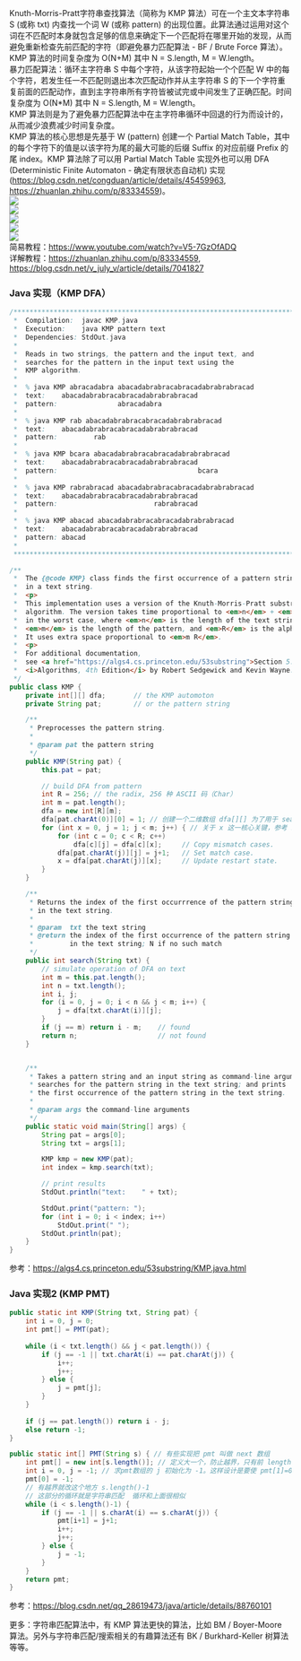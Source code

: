 Knuth-Morris-Pratt字符串查找算法（简称为 KMP 算法）可在一个主文本字符串 S (或称 txt) 内查找一个词 W (或称 pattern) 的出现位置。此算法通过运用对这个词在不匹配时本身就包含足够的信息来确定下一个匹配将在哪里开始的发现，从而避免重新检查先前匹配的字符（即避免暴力匹配算法 - BF / Brute Force 算法）。KMP 算法的时间复杂度为 O(N+M) 其中 N = S.length, M = W.length。  
暴力匹配算法：循环主字符串 S 中每个字符，从该字符起始一个个匹配 W 中的每个字符，若发生任一不匹配则退出本次匹配动作并从主字符串 S 的下一个字符重复前面的匹配动作，直到主字符串所有字符皆被试完或中间发生了正确匹配。时间复杂度为 O(N*M) 其中 N = S.length, M = W.length。  
KMP 算法则是为了避免暴力匹配算法中在主字符串循环中回退的行为而设计的，从而减少浪费减少时间复杂度。  
KMP 算法的核心思想是先基于 W (pattern) 创建一个 Partial Match Table，其中的每个字符下的值是以该字符为尾的最大可能的后缀 Suffix 的对应前缀 Prefix 的尾 index。KMP 算法除了可以用 Partial Match Table 实现外也可以用 DFA (Deterministic Finite Automaton - 确定有限状态自动机) 实现 (https://blog.csdn.net/congduan/article/details/45459963, https://zhuanlan.zhihu.com/p/83334559)。  
![](KMP(Partial&#32;Match&#32;Table).png)  
![](KMP(Example).png)  
![](KMP(DFA).png)  
![](KMP(DFA2).png)  
![](https://pic4.zhimg.com/v2-6594ba99da1f3c8ea609d0b24be448cb_b.webp)  
简易教程：https://www.youtube.com/watch?v=V5-7GzOfADQ  
详解教程：https://zhuanlan.zhihu.com/p/83334559, https://blog.csdn.net/v_july_v/article/details/7041827  
    
  
  
### Java 实现（KMP DFA）
```java
/******************************************************************************
 *  Compilation:  javac KMP.java
 *  Execution:    java KMP pattern text
 *  Dependencies: StdOut.java
 *
 *  Reads in two strings, the pattern and the input text, and
 *  searches for the pattern in the input text using the
 *  KMP algorithm.
 *
 *  % java KMP abracadabra abacadabrabracabracadabrabrabracad
 *  text:    abacadabrabracabracadabrabrabracad 
 *  pattern:               abracadabra          
 *
 *  % java KMP rab abacadabrabracabracadabrabrabracad
 *  text:    abacadabrabracabracadabrabrabracad 
 *  pattern:         rab
 *
 *  % java KMP bcara abacadabrabracabracadabrabrabracad
 *  text:    abacadabrabracabracadabrabrabracad 
 *  pattern:                                   bcara
 *
 *  % java KMP rabrabracad abacadabrabracabracadabrabrabracad 
 *  text:    abacadabrabracabracadabrabrabracad
 *  pattern:                        rabrabracad
 *
 *  % java KMP abacad abacadabrabracabracadabrabrabracad
 *  text:    abacadabrabracabracadabrabrabracad
 *  pattern: abacad
 *
 ******************************************************************************/

/**
 *  The {@code KMP} class finds the first occurrence of a pattern string
 *  in a text string.
 *  <p>
 *  This implementation uses a version of the Knuth-Morris-Pratt substring search
 *  algorithm. The version takes time proportional to <em>n</em> + <em>m R</em>
 *  in the worst case, where <em>n</em> is the length of the text string,
 *  <em>m</em> is the length of the pattern, and <em>R</em> is the alphabet size.
 *  It uses extra space proportional to <em>m R</em>.
 *  <p>
 *  For additional documentation,
 *  see <a href="https://algs4.cs.princeton.edu/53substring">Section 5.3</a> of
 *  <i>Algorithms, 4th Edition</i> by Robert Sedgewick and Kevin Wayne.
 */
public class KMP {
    private int[][] dfa;       // the KMP automoton
    private String pat;        // or the pattern string

    /**
     * Preprocesses the pattern string.
     *
     * @param pat the pattern string
     */
    public KMP(String pat) {
        this.pat = pat;

        // build DFA from pattern
        int R = 256; // the radix, 256 种 ASCII 码（Char）
        int m = pat.length();
        dfa = new int[R][m]; 
        dfa[pat.charAt(0)][0] = 1; // 创建一个二维数组 dfa[][] 为了用于 search 函数中 -- 维度 1 是指 search 的 for 循环中某次输入的 text 的一个字符/Char，维度 2 是指 search 的上一个输入的字符/Char 已匹配到 pattern 的索引。
        for (int x = 0, j = 1; j < m; j++) { // 关于 x 这一核心关键，参考 https://zhuanlan.zhihu.com/p/83334559, 尤其看其中的 https://pic4.zhimg.com/v2-6594ba99da1f3c8ea609d0b24be448cb_b.webp
            for (int c = 0; c < R; c++) 
                dfa[c][j] = dfa[c][x];     // Copy mismatch cases. 
            dfa[pat.charAt(j)][j] = j+1;   // Set match case. 
            x = dfa[pat.charAt(j)][x];     // Update restart state. 
        } 
    } 

    /**
     * Returns the index of the first occurrrence of the pattern string
     * in the text string.
     *
     * @param  txt the text string
     * @return the index of the first occurrence of the pattern string
     *         in the text string; N if no such match
     */
    public int search(String txt) {
        // simulate operation of DFA on text
        int m = this.pat.length();
        int n = txt.length();
        int i, j;
        for (i = 0, j = 0; i < n && j < m; i++) {
            j = dfa[txt.charAt(i)][j];
        }
        if (j == m) return i - m;    // found
        return n;                    // not found
    }


    /** 
     * Takes a pattern string and an input string as command-line arguments;
     * searches for the pattern string in the text string; and prints
     * the first occurrence of the pattern string in the text string.
     *
     * @param args the command-line arguments
     */
    public static void main(String[] args) {
        String pat = args[0];
        String txt = args[1];

        KMP kmp = new KMP(pat);
        int index = kmp.search(txt);

        // print results
        StdOut.println("text:    " + txt);

        StdOut.print("pattern: ");
        for (int i = 0; i < index; i++)
            StdOut.print(" ");
        StdOut.println(pat);
    }
}
```
参考：https://algs4.cs.princeton.edu/53substring/KMP.java.html  
  
  
  
### Java 实现2 (KMP PMT)
```java
public static int KMP(String txt, String pat) {
    int i = 0, j = 0;
    int pmt[] = PMT(pat);
    
    while (i < txt.length() && j < pat.length()) {
        if (j == -1 || txt.charAt(i) == pat.charAt(j)) {
            i++;
            j++;
        } else {
            j = pmt[j];
        }
    }
    
    if (j == pat.length()) return i - j;
    else return -1;
}

public static int[] PMT(String s) { // 有些实现把 pmt 叫做 next 数组
    int pmt[] = new int[s.length()]; // 定义大一个，防止越界，只有前 length 个数据有用
    int i = 0, j = -1; // 求pmt数组的 j 初始化为 -1。这样设计是要使 pmt[1]=0;
    pmt[0] = -1;
    // 有越界就改这个地方 s.length()-1
    // 这部分的循环就是字符串匹配  循环和上面很相似
    while (i < s.length()-1) {
        if (j == -1 || s.charAt(i) == s.charAt(j)) {
            pmt[i+1] = j+1;
            i++;
            j++;
        } else {
            j = -1;
        }
    }
    return pmt;
}
```
参考：https://blog.csdn.net/qq_28619473/java/article/details/88760101
  
  
  
更多：字符串匹配算法中，有 KMP 算法更快的算法，比如 BM / Boyer-Moore 算法。另外与字符串匹配/搜索相关的有趣算法还有 BK / Burkhard-Keller 树算法等等。  